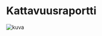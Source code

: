 
# Kattavuusraportti


![kuva](https://user-images.githubusercontent.com/57106545/68333805-f9fd7380-00e1-11ea-9bd2-00c96d9b1d96.png)

